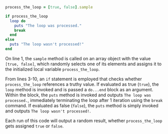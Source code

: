 ```Ruby
process_the_loop = [true, false].sample

if process_the_loop
  loop do
    puts "The loop was processed."
    break
  end
else
  puts "The loop wasn't processed!"
end
```
On line 1, the `sample` method is called on an array object with the value `[true, false]`, which randomly selects one of its elements and assigns it to the initialized local variable `process_the_loop`.

From lines 3-10, an `if` statement is employed that checks whether `process_the_loop` references a truthy value. If evaluated as true (`true`), the `loop` method is invoked and is passed a `do...end` block as an argument. Within the block, the `puts` method is invoked and outputs `The loop was processed.`, immediately terminating the loop after 1 iteration using the `break` command. If evaluated as false (`false`), the `puts` method is simply invoked and outputs `The loop wasn't processed!`.

Each run of this code will output a random result, whether `process_the_loop` gets assigned `true` or `false`.